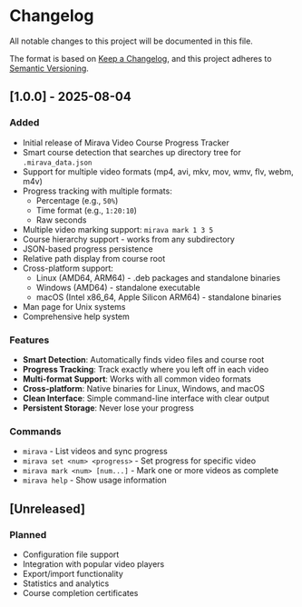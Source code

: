 # Changelog

All notable changes to this project will be documented in this file.

The format is based on [Keep a Changelog](https://keepachangelog.com/en/1.0.0/),
and this project adheres to [Semantic Versioning](https://semver.org/spec/v2.0.0.html).

## [1.0.0] - 2025-08-04

### Added
- Initial release of Mirava Video Course Progress Tracker
- Smart course detection that searches up directory tree for `.mirava_data.json`
- Support for multiple video formats (mp4, avi, mkv, mov, wmv, flv, webm, m4v)
- Progress tracking with multiple formats:
  - Percentage (e.g., `50%`)
  - Time format (e.g., `1:20:10`)
  - Raw seconds
- Multiple video marking support: `mirava mark 1 3 5`
- Course hierarchy support - works from any subdirectory
- JSON-based progress persistence
- Relative path display from course root
- Cross-platform support:
  - Linux (AMD64, ARM64) - .deb packages and standalone binaries
  - Windows (AMD64) - standalone executable
  - macOS (Intel x86_64, Apple Silicon ARM64) - standalone binaries
- Man page for Unix systems
- Comprehensive help system

### Features
- **Smart Detection**: Automatically finds video files and course root
- **Progress Tracking**: Track exactly where you left off in each video
- **Multi-format Support**: Works with all common video formats
- **Cross-platform**: Native binaries for Linux, Windows, and macOS
- **Clean Interface**: Simple command-line interface with clear output
- **Persistent Storage**: Never lose your progress

### Commands
- `mirava` - List videos and sync progress
- `mirava set <num> <progress>` - Set progress for specific video
- `mirava mark <num> [num...]` - Mark one or more videos as complete
- `mirava help` - Show usage information

## [Unreleased]

### Planned
- Configuration file support
- Integration with popular video players
- Export/import functionality
- Statistics and analytics
- Course completion certificates
